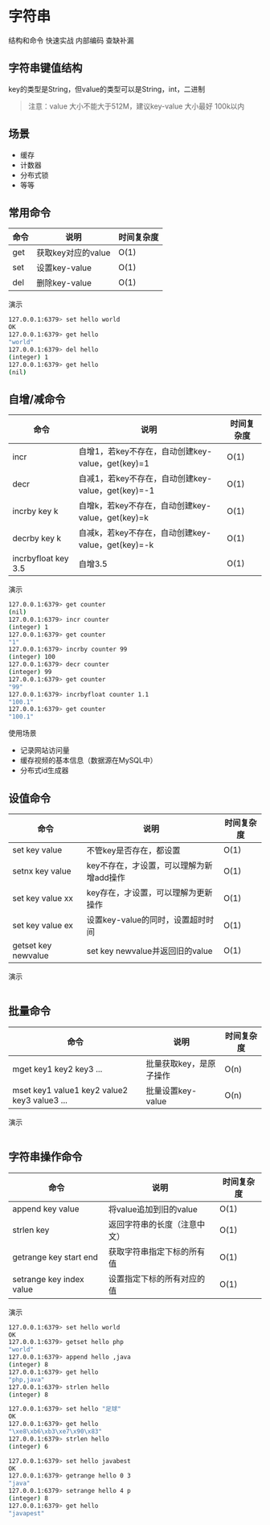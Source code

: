 # 字符串

结构和命令
快速实战
内部编码
查缺补漏



## 字符串键值结构

key的类型是String，但value的类型可以是String，int，二进制

> 注意：value 大小不能大于512M，建议key-value 大小最好 100k以内



## 场景

- 缓存
- 计数器
- 分布式锁
- 等等



## 常用命令

| 命令 | 说明               | 时间复杂度 |
| ---- | ------------------ | ---------- |
| get  | 获取key对应的value | O(1)       |
| set  | 设置key-value      | O(1)       |
| del  | 删除key-value      | O(1)       |

演示

```bash
127.0.0.1:6379> set hello world
OK
127.0.0.1:6379> get hello
"world"
127.0.0.1:6379> del hello
(integer) 1
127.0.0.1:6379> get hello
(nil)
```

## 自增/减命令

| 命令 | 说明 | 时间复杂度 |
| ---- | ---- | ---------- |
| incr|自增1，若key不存在，自动创建key-value，get(key)=1 |O(1) |
| decr|自减1，若key不存在，自动创建key-value，get(key)=-1 |O(1) |
| incrby key k |自增k，若key不存在，自动创建key-value，get(key)=k |O(1) |
| decrby key k|自减k，若key不存在，自动创建key-value，get(key)=-k |O(1) |
| incrbyfloat key 3.5 |自增3.5 | O(1) |

演示

  ```bash
127.0.0.1:6379> get counter
(nil)
127.0.0.1:6379> incr counter
(integer) 1
127.0.0.1:6379> get counter
"1"
127.0.0.1:6379> incrby counter 99
(integer) 100
127.0.0.1:6379> decr counter
(integer) 99
127.0.0.1:6379> get counter
"99"
127.0.0.1:6379> incrbyfloat counter 1.1
"100.1"
127.0.0.1:6379> get counter
"100.1"
  ```

 使用场景

- 记录网站访问量
- 缓存视频的基本信息（数据源在MySQL中）
- 分布式id生成器

## 设值命令

| 命令 | 说明 | 时间复杂度 |
| ---- | ---- | ---------- |
| set key value | 不管key是否存在，都设置|O(1)|
| setnx key value | key不存在，才设置，可以理解为新增add操作|O(1)|
| set key value xx | key存在，才设置，可以理解为更新操作|O(1)|
| set key value ex | 设置key-value的同时，设置超时时间|O(1)|
| getset key newvalue | set key newvalue并返回旧的value | O(1) |

演示

```bash

```



## 批量命令

| 命令 | 说明 | 时间复杂度 |
| ---- | ---- | ---------- |
| mget  key1 key2 key3 ...|批量获取key，是原子操作|O(n)|
| mset  key1 value1 key2 value2 key3 value3 ...|批量设置key-value|O(n)|

演示

```bash

```



## 字符串操作命令

| 命令 | 说明 | 时间复杂度 |
| ---- | ---- | ---------- |
| append key value | 将value追加到旧的value | O(1) |
| strlen key | 返回字符串的长度（注意中文） | O(1) |
| getrange key start end |获取字符串指定下标的所有值 | O(1) |
| setrange key index value |设置指定下标的所有对应的值 | O(1) |

演示

  ```bash
  127.0.0.1:6379> set hello world
  OK
  127.0.0.1:6379> getset hello php
  "world"
  127.0.0.1:6379> append hello ,java
  (integer) 8
  127.0.0.1:6379> get hello
  "php,java"
  127.0.0.1:6379> strlen hello
  (integer) 8
  
  127.0.0.1:6379> set hello "足球"
  OK
  127.0.0.1:6379> get hello
  "\xe8\xb6\xb3\xe7\x90\x83"
  127.0.0.1:6379> strlen hello
  (integer) 6
  ```



  ```bash
  127.0.0.1:6379> set hello javabest
  OK
  127.0.0.1:6379> getrange hello 0 3
  "java"
  127.0.0.1:6379> setrange hello 4 p
  (integer) 8
  127.0.0.1:6379> get hello
  "javapest"
  ```

  

